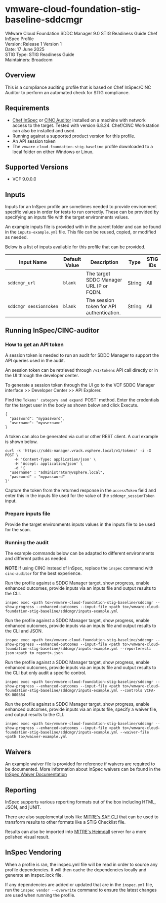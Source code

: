 # vmware-cloud-foundation-stig-baseline-sddcmgr
VMware Cloud Foundation SDDC Manager 9.0 STIG Readiness Guide Chef InSpec Profile  
Version: Release 1 Version 1  
Date: 17 June 2025  
STIG Type: STIG Readiness Guide  
Maintainers: Broadcom  

## Overview
This is a compliance auditing profile that is based on Chef InSpec/CINC Auditor to perform an automated check for STIG compliance.  

## Requirements
- [Chef InSpec](https://downloads.chef.io/tools/inspec) or [CINC Auditor](https://cinc.sh/start/auditor/) installed on a machine with network access to the target. Tested with version 6.8.24. Chef/CINC Workstation can also be installed and used.
- Running against a supported product version for this profile.
- An API session token
- The `vmware-cloud-foundation-stig-baseline` profile downloaded to a local folder on either Windows or Linux.

## Supported Versions
- VCF 9.0.0.0  

## Inputs
Inputs for an InSpec profile are sometimes needed to provide environment specific values in order for tests to run correctly. These can be provided by specifying an inputs file with the target environments values.  

An example inputs file is provided with in the parent folder and can be found in the `inputs-example.yml` file. This file can be reused, copied, or modified as needed.  

Below is a list of inputs available for this profile that can be provided.  

|     Input Name    |       Default Value       | Description |     Type    |   STIG IDs  |
|-------------------|---------------------------|-------------|-------------|-------------|
|`sddcmgr_url`      |`blank`                    |The target SDDC Manager URL IP or FQDN.|String|All|
|`sddcmgr_sessionToken`|`blank`                 |The session token for API authentication.|String|All|

## Running InSpec/CINC-auditor

### How to get an API token
A session token is needed to run an audit for SDDC Manager to support the API queries used in the audit.  

An session token can be retrieved through `/v1/tokens` API call directly or in the UI through the developer center.  

To generate a session token through the UI go to the VCF SDDC Manager interface >> Developer Center >> API Explorer.  

Find the `Tokens' category and expand `POST` method. Enter the credentials for the target user in the body as shown below and click Execute.
```
{
  "password": "mypassword",
  "username": "myusername"
}
```

A token can also be generated via curl or other REST client. A curl example is shown below.

```
curl -k 'https://sddc-manager.vrack.vsphere.local/v1/tokens' -i -X POST \
    -H 'Content-Type: application/json' \
    -H 'Accept: application/json' \
    -d '{
  "username" : "administrator@vsphere.local",
  "password" : "mypassword"
}'
```
Capture the token from the returned response in the `accessToken` field and enter this in the inputs file used for the value of the `sddcmgr_sessionToken` input.

### Prepare inputs file
Provide the target environments inputs values in the inputs file to be used for the scan.

### Running the audit
The example commands below can be adapted to different environments and different paths as needed. 

**NOTE** If using CINC instead of InSpec, replace the `inspec` command with `cinc-auditor` for the best experience.  

Run the profile against a SDDC Manager target, show progress, enable enhanced outcomes, provide inputs via an inputs file and output results to the CLI.
```
inspec exec <path to>/vmware-cloud-foundation-stig-baseline/sddcmgr --show-progress --enhanced-outcomes --input-file <path to>/vmware-cloud-foundation-stig-baseline/sddcmgr/inputs-example.yml
```

Run the profile against a SDDC Manager target, show progress, enable enhanced outcomes, provide inputs via an inputs file and output results to the CLI and JSON.
```
inspec exec <path to>/vmware-cloud-foundation-stig-baseline/sddcmgr --show-progress --enhanced-outcomes --input-file <path to>/vmware-cloud-foundation-stig-baseline/sddcmgr/inputs-example.yml --reporter=cli json:<path to report>.json
```

Run the profile against a SDDC Manager target, show progress, enable enhanced outcomes, provide inputs via an inputs file and output results to the CLI but only audit a specific control.
```
inspec exec <path to>/vmware-cloud-foundation-stig-baseline/sddcmgr --show-progress --enhanced-outcomes --input-file <path to>/vmware-cloud-foundation-stig-baseline/sddcmgr/inputs-example.yml --controls VCFA-9X-000354
```

Run the profile against a SDDC Manager target, show progress, enable enhanced outcomes, provide inputs via an inputs file, specify a waiver file, and output results to the CLI.
```
inspec exec <path to>/vmware-cloud-foundation-stig-baseline/sddcmgr --show-progress --enhanced-outcomes --input-file <path to>/vmware-cloud-foundation-stig-baseline/sddcmgr/inputs-example.yml --waiver-file <path to>/waiver-example.yml
```

## Waivers
An example waiver file is provided for reference if waivers are required to be documented. More information about InSpec waivers can be found in the [InSpec Waiver Documentation](https://docs.chef.io/inspec/waivers/)  

## Reporting
InSpec supports various reporting formats out of the box including HTML, JSON, and jUNIT.  

There are also supplemental tools like [MITRE's SAF CLI](https://github.com/mitre/saf) that can be used to transform results to other formats like a STIG Checklist file.  

Results can also be imported into [MITRE's Heimdall](https://github.com/mitre/heimdall2) server for a more polished visual result.

## InSpec Vendoring
When a profile is ran, the inspec.yml file will be read in order to source any profile dependencies. It will then cache the dependencies locally and generate an inspec.lock file.  

If any dependencies are added or updated that are in the `inspec.yml` file, run the `inspec vendor --overwrite` command to ensure the latest changes are used when running the profile.  

